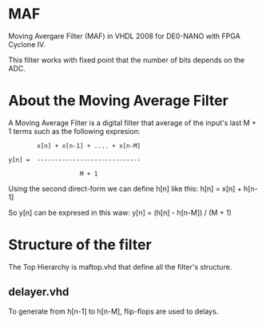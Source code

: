 MAF
===
Moving Avergare Filter (MAF) in VHDL 2008 for DE0-NANO with FPGA Cyclone IV.

This filter works with fixed point that the number of bits depends on the ADC.


About the Moving Average Filter
===============================
A Moving Average Filter is a digital filter that average of the input's last
M + 1 terms such as the following expresion:

            x[n] + x[n-1] + .... + x[n-M]

    y[n] =  -----------------------------

                        M + 1

Using the second direct-form we can define h[n] like this:
    h[n] = x[n] + h[n-1]

So y[n] can be expresed in this waw:
    y[n] = (h[n] - h[n-M]) / (M + 1)

Structure of the filter
=======================
The Top Hierarchy is maftop.vhd that define all the filter's structure.

delayer.vhd
-----------
To generate from h[n-1] to h[n-M], flip-flops are used to delays.

